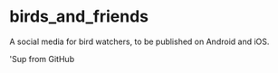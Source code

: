 # birds_and_friends

A social media for bird watchers, to be published on Android and iOS. 

'Sup from GitHub
